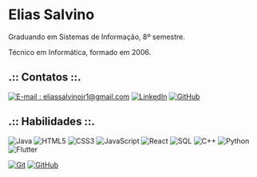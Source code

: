# Elias Salvino

Graduando em Sistemas de Informação, 8º semestre.

Técnico em Informática, formado em 2006.

## .:: Contatos ::.

[![E-mail : eliassalvinojr1@gmail.com](https://img.shields.io/badge/-Email-000?style=for-the-badge&logo=microsoft-outlook&logoColor=E94D5F)](eliassalvinojr1@gmail.com)
[![LinkedIn](https://img.shields.io/badge/-LinkedIn-000?style=for-the-badge&logo=linkedin&logoColor=30A3DC)](https://www.linkedin.com/in/elias-salvino-763b181b1/)
[![GitHub](https://img.shields.io/badge/GitHub-000?style=for-the-badge&logo=github&logoColor=30A3DC)](https://github.com/eliassalvino)


## .:: Habilidades ::.

![Java](https://img.shields.io/badge/Java-000?style=for-the-badge&logo=java&logoColor=30A3DC)
![HTML5](https://img.shields.io/badge/HTML-000?style=for-the-badge&logo=html5&logoColor=30A3DC)
![CSS3](https://img.shields.io/badge/CSS3-000?style=for-the-badge&logo=css3&logoColor=E94D5F)
![JavaScript](https://img.shields.io/badge/JavaScript-000?style=for-the-badge&logo=javascript&logoColor=30A3DC)
![React](https://shields.io/badge/react-black?logo=react&style=for-the-badge)
![SQL](https://img.shields.io/badge/Microsoft_SQL_Server-CC2927?logo=microsoft-sql-server&logoColor=white&style=for-the-badge)
![C++](https://img.shields.io/badge/-c++-black?logo=c%2B%2B&style=social)
![Python](https://img.shields.io/badge/-Python-black?logo=Python&style=social)
![Flutter](https://img.shields.io/badge/-FLUTTER-02569B?logo=flutter)


[![Git](https://img.shields.io/badge/Git-000?style=for-the-badge&logo=git&logoColor=E94D5F)]()
[![GitHub](https://img.shields.io/badge/GitHub-000?style=for-the-badge&logo=github&logoColor=30A3DC)]()
